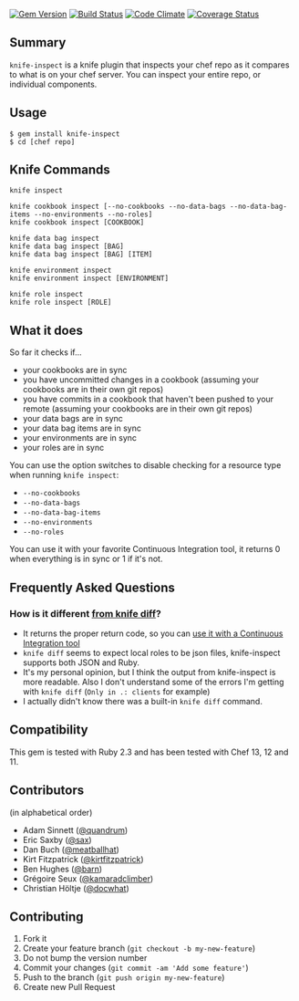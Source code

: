 [![Gem Version](https://badge.fury.io/rb/knife-inspect.png)](http://badge.fury.io/rb/knife-inspect)
[![Build Status](https://secure.travis-ci.org/bmarini/knife-inspect.png)](http://travis-ci.org/bmarini/knife-inspect)
[![Code Climate](https://codeclimate.com/github/bmarini/knife-inspect.png)](https://codeclimate.com/github/bmarini/knife-inspect)
[![Coverage Status](https://coveralls.io/repos/bmarini/knife-inspect/badge.png)](https://coveralls.io/r/bmarini/knife-inspect)

## Summary

`knife-inspect` is a knife plugin that inspects your chef repo as it
compares to what is on your chef server. You can inspect your entire repo,
or individual components.

## Usage

    $ gem install knife-inspect
    $ cd [chef repo]

## Knife Commands

    knife inspect

    knife cookbook inspect [--no-cookbooks --no-data-bags --no-data-bag-items --no-environments --no-roles]
    knife cookbook inspect [COOKBOOK]

    knife data bag inspect
    knife data bag inspect [BAG]
    knife data bag inspect [BAG] [ITEM]

    knife environment inspect
    knife environment inspect [ENVIRONMENT]

    knife role inspect
    knife role inspect [ROLE]

## What it does

So far it checks if...

* your cookbooks are in sync
* you have uncommitted changes in a cookbook (assuming your cookbooks are in
  their own git repos)
* you have commits in a cookbook that haven't been pushed to your remote
  (assuming your cookbooks are in their own git repos)
* your data bags are in sync
* your data bag items are in sync
* your environments are in sync
* your roles are in sync

You can use the option switches to disable checking for a resource type when
running `knife inspect`:

* `--no-cookbooks`
* `--no-data-bags`
* `--no-data-bag-items`
* `--no-environments`
* `--no-roles`

You can use it with your favorite Continuous Integration tool, it returns 0
when everything is in sync or 1 if it's not.

## Frequently Asked Questions

### How is it different [from knife diff](http://docs.opscode.com/knife_diff.html)?

* It returns the proper return code, so you can [use it with a Continuous Integration tool](https://blog.5apps.com/2014/01/07/using-travis-to-make-sure-your-chef-repo-and-server-are-in-sync.html)
* `knife diff` seems to expect local roles to be json files, knife-inspect supports both JSON and Ruby.
* It's my personal opinion, but I think the output from knife-inspect is more readable. Also I don't understand some of the errors I'm getting with `knife diff` (`Only in .: clients` for example)
* I actually didn't know there was a built-in `knife diff` command.

## Compatibility

This gem is tested with Ruby 2.3 and has been tested with Chef 13, 12
and 11.

## Contributors

(in alphabetical order)

* Adam Sinnett ([@quandrum](https://github.com/quandrum))
* Eric Saxby ([@sax](https://github.com/sax))
* Dan Buch ([@meatballhat](@https://github.com/meatballhat))
* Kirt Fitzpatrick ([@kirtfitzpatrick](https://github.com/kirtfitzpatrick))
* Ben Hughes ([@barn](https://github.com/barn))
* Grégoire Seux ([@kamaradclimber](https://github.com/kamaradclimber))
* Christian Höltje ([@docwhat](https://github.com/docwhat))

## Contributing

1. Fork it
2. Create your feature branch (`git checkout -b my-new-feature`)
3. Do not bump the version number
4. Commit your changes (`git commit -am 'Add some feature'`)
5. Push to the branch (`git push origin my-new-feature`)
6. Create new Pull Request
